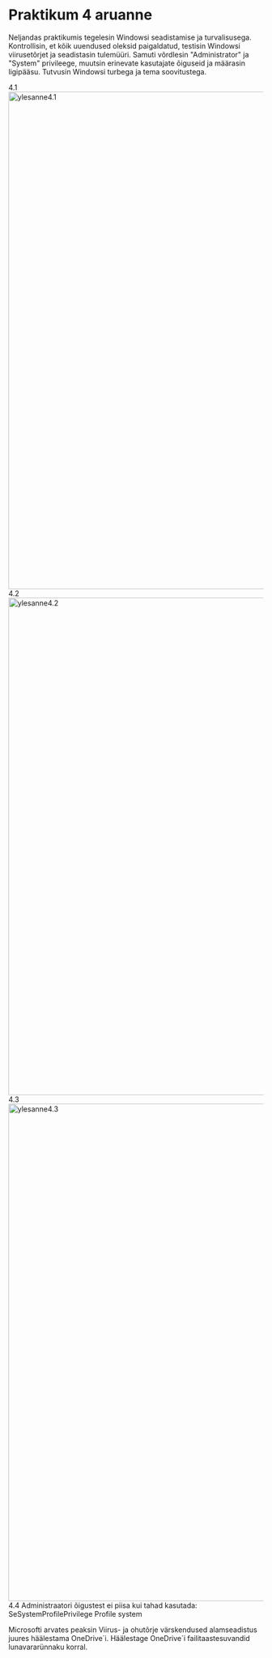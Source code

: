 # Praktikum 4 aruanne

Neljandas praktikumis tegelesin Windowsi seadistamise ja turvalisusega. Kontrollisin, et kõik uuendused oleksid paigaldatud, testisin Windowsi viirusetõrjet ja seadistasin tulemüüri. Samuti võrdlesin "Administrator" ja "System" privileege, muutsin erinevate kasutajate õiguseid ja määrasin ligipääsu. Tutvusin Windowsi turbega ja tema soovitustega.

4.1 <img width="983" alt="ylesanne4.1" src="https://github.com/user-attachments/assets/07bc7e34-8d1e-4897-aba7-5b5ab9e7e4cc">
4.2 <img width="983" alt="ylesanne4.2" src="https://github.com/user-attachments/assets/2a727f42-709f-4429-93d8-e13be43f95c7">
4.3 <img width="983" alt="ylesanne4.3" src="https://github.com/user-attachments/assets/12bf3f42-b5b6-4103-98c4-81379d5181cd">
4.4 Administraatori õigustest ei piisa kui tahad kasutada: SeSystemProfilePrivilege Profile system





Microsofti arvates peaksin Viirus- ja ohutõrje värskendused alamseadistus juures häälestama OneDrive´i. Häälestage OneDrive´i failitaastesuvandid lunavararünnaku korral.
